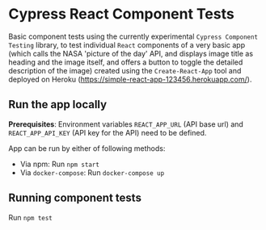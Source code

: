 # Cypress React Component Tests

Basic component tests using the currently experimental `Cypress Component Testing` library, to test individual `React` components of a very basic app (which calls the NASA 'picture of the day' API, and displays image title as heading and the image itself, and offers a button to toggle the detailed description of the image) created using the `Create-React-App` tool and deployed on Heroku (https://simple-react-app-123456.herokuapp.com/).

## Run the app locally

**Prerequisites**: Environment variables `REACT_APP_URL` (API base url) and `REACT_APP_API_KEY` (API key for the API) need to be defined.

App can be run by either of following methods:

- Via npm: Run `npm start`
- Via `docker-compose`: Run `docker-compose up`

## Running component tests

Run `npm test`
